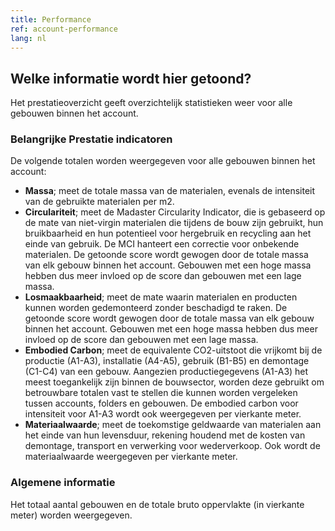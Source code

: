 ```yaml
---
title: Performance
ref: account-performance
lang: nl
---
```


## Welke informatie wordt hier getoond?
Het prestatieoverzicht geeft overzichtelijk statistieken weer voor alle gebouwen binnen het account.

### Belangrijke Prestatie indicatoren
De volgende totalen worden weergegeven voor alle gebouwen binnen het account:

- **Massa**; meet de totale massa van de materialen, evenals de intensiteit van de gebruikte materialen per m2.
- **Circulariteit**; meet de Madaster Circularity Indicator, die is gebaseerd op de mate van niet-virgin materialen die tijdens de bouw zijn gebruikt, hun bruikbaarheid en hun potentieel voor hergebruik en recycling aan het einde van gebruik. De MCI hanteert een correctie voor onbekende materialen. De getoonde score wordt gewogen door de totale massa van elk gebouw binnen het account. Gebouwen met een hoge massa hebben dus meer invloed op de score dan gebouwen met een lage massa. 
- **Losmaakbaarheid**; meet de mate waarin materialen en producten kunnen worden gedemonteerd zonder beschadigd te raken. De getoonde score wordt gewogen door de totale massa van elk gebouw binnen het account. Gebouwen met een hoge massa hebben dus meer invloed op de score dan gebouwen met een lage massa.
- **Embodied Carbon**; meet de equivalente CO2-uitstoot die vrijkomt bij de productie (A1-A3), installatie (A4-A5), gebruik (B1-B5) en demontage (C1-C4) van een gebouw. Aangezien productiegegevens (A1-A3) het meest toegankelijk zijn binnen de bouwsector, worden deze gebruikt om betrouwbare totalen vast te stellen die kunnen worden vergeleken tussen accounts, folders en gebouwen. De embodied carbon voor intensiteit voor A1-A3 wordt ook weergegeven per vierkante meter.
- **Materiaalwaarde**; meet de toekomstige geldwaarde van materialen aan het einde van hun levensduur, rekening houdend met de kosten van demontage, transport en verwerking voor wederverkoop. Ook wordt de materiaalwaarde weergegeven per vierkante meter.

### Algemene informatie
Het totaal aantal gebouwen en de totale bruto oppervlakte (in vierkante meter) worden weergegeven.
